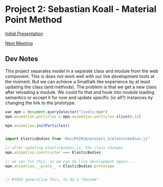 <script>
// all scripts are lively-scripts that share the same "module" and therefore module global variables
import { createNewFileButton } from "doc/PX2018/project_2/utils.js"
</script>


<link rel="stylesheet" type="text/css" href="doc/PX2018/project_2/utils.css">

# Project 2: Sebastian Koall - Material Point Method

<script>if (typeof createNewFileButton !== 'function') {var createNewFileButton = function f(){};}createNewFileButton("doc/PX2018/project_2/notices/", "New Notice", "notices");</script>
<script>if (typeof createNewFileButton !== 'function') {var createNewFileButton = function f(){};}createNewFileButton("doc/PX2018/project_2/meeting/", "New Meeting", "meeting", true);</script>
<script>if (typeof createNewFileButton !== 'function') {var createNewFileButton = function f(){};}createNewFileButton("doc/PX2018/project_2/presentation/", "New Presentation", "presentation", true);</script>  

[Initial Presentation](presentation/presentation-2018-05-16.md)

[Next Meeting](meeting/meeting-2018-05-22.md)


## Dev Notes

This project separates model in a separate class and module from the web component. This is does not work well with our live development tools at the moment. But we can achieve a Smalltalk like experience by at least updating the class (and methods). The problem is that we get a new class after reloading a module. We could fix that and hook into module loading semantics or accept it for now and update specific (or all?) instances by changing the link to the prototype. 

```javascript
var mpm = document.querySelector("lively-mpm")
mpm.animation.particles = mpm.animation.particles.slice(0,12)

mpm.animation.initParticles()


import ElasticBodies from "doc/PX2018/project_2/elasticbodies.js"

// after updating elasticbodies.js, the class changes
mpm.animation.constructor === ElasticBodies

// we can fix this, so we can do live development again....
mpm.animation.__proto__ = ElasticBodies.prototype


// #TODO generalize this, to do a "become" 
```